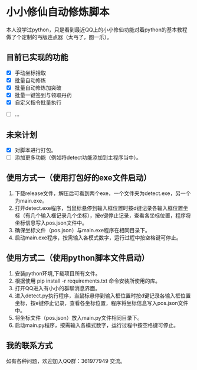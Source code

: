 # 小小修仙自动修炼脚本  

本人没学过python，只是看到最近QQ上的小小修仙功能对着python的基本教程做了个定制的丐版连点器（太丐了，图一乐）。  

## 目前已实现的功能  

- [x] 手动坐标拾取
- [x] 批量自动修炼
- [x] 批量自动修炼加突破
- [x] 批量一键签到与领取丹药
- [x] 自定义指令批量执行
<!-- - [ ] 自动检测QQ窗口位置 -->
- [ ] ...  

## 未来计划  

- [x] 对脚本进行打包。
- [ ] 添加更多功能（例如将detect功能添加到主程序当中）。

## 使用方式一（使用打包好的exe文件启动）

1. 下载release文件，解压后可看到两个exe，一个文件夹为detect.exe，另一个为main.exe。
2. 打开detect.exe程序，当鼠标悬停到输入框位置时按d键记录各输入框位置坐标（有几个输入框记录几个坐标），按e键停止记录，查看各坐标位置，程序将坐标信息写入pos.json文件中。
3. 确保坐标文件（pos.json）与main.exe程序在相同目录下。
4. 启动main.exe程序，按需输入各模式数字，运行过程中按空格键可停止。

## 使用方式二（使用python脚本文件启动）  

1. 安装python环境,下载项目所有文件。
2. 根据使用 pip install -r requirements.txt 命令安装所使用的库。
3. 打开QQ进入有小小的群聊消息界面。
4. 进入detect.py执行程序，当鼠标悬停到输入框位置时按d键记录各输入框位置坐标，按e键停止记录，查看各坐标位置，程序将坐标信息写入pos.json文件中。
5. 将坐标文件（pos.json）放入main.py文件相同目录下。
6. 启动main.py程序，按需输入各模式数字，运行过程中按空格键可停止。
  
## 我的联系方式  

如有各种问题，欢迎加入QQ群：361977949 交流。 
